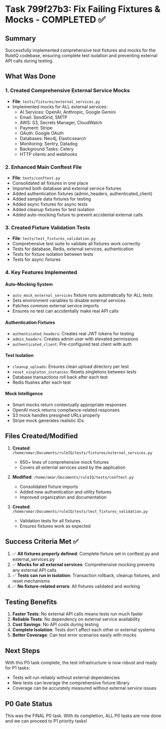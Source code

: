 # Task 799f27b3: Fix Failing Fixtures & Mocks - COMPLETED ✅

## Summary
Successfully implemented comprehensive test fixtures and mocks for the RuleIQ codebase, ensuring complete test isolation and preventing external API calls during testing.

## What Was Done

### 1. Created Comprehensive External Service Mocks
- **File**: `tests/fixtures/external_services.py`
- Implemented mocks for ALL external services:
  - AI Services: OpenAI, Anthropic, Google Gemini
  - Email: SendGrid, SMTP
  - AWS: S3, Secrets Manager, CloudWatch
  - Payment: Stripe
  - OAuth: Google OAuth
  - Databases: Neo4j, Elasticsearch
  - Monitoring: Sentry, Datadog
  - Background Tasks: Celery
  - HTTP clients and webhooks

### 2. Enhanced Main Conftest File
- **File**: `tests/conftest.py`
- Consolidated all fixtures in one place
- Imported both database and external service fixtures
- Added authentication fixtures (admin_headers, authenticated_client)
- Added sample data fixtures for testing
- Added async fixtures for async tests
- Added cleanup fixtures for test isolation
- Added auto-mocking fixture to prevent accidental external calls

### 3. Created Fixture Validation Tests
- **File**: `tests/test_fixtures_validation.py`
- Comprehensive test suite to validate all fixtures work correctly
- Tests for database, Redis, external services, authentication
- Tests for fixture isolation between tests
- Tests for async fixtures

### 4. Key Features Implemented

#### Auto-Mocking System
- `auto_mock_external_services` fixture runs automatically for ALL tests
- Sets environment variables to disable external services
- Patches common external service imports
- Ensures no test can accidentally make real API calls

#### Authentication Fixtures
- `authenticated_headers`: Creates real JWT tokens for testing
- `admin_headers`: Creates admin user with elevated permissions
- `authenticated_client`: Pre-configured test client with auth

#### Test Isolation
- `cleanup_uploads`: Ensures clean upload directory per test
- `reset_singleton_instances`: Resets singletons between tests
- Database transactions roll back after each test
- Redis flushes after each test

#### Mock Intelligence
- Smart mocks return contextually appropriate responses
- OpenAI mock returns compliance-related responses
- S3 mock handles presigned URLs properly
- Stripe mock generates realistic IDs

## Files Created/Modified

1. **Created**: `/home/omar/Documents/ruleIQ/tests/fixtures/external_services.py`
   - 650+ lines of comprehensive mock fixtures
   - Covers all external services used by the application

2. **Modified**: `/home/omar/Documents/ruleIQ/tests/conftest.py`
   - Consolidated fixture imports
   - Added new authentication and utility fixtures
   - Improved organization and documentation

3. **Created**: `/home/omar/Documents/ruleIQ/tests/test_fixtures_validation.py`
   - Validation tests for all fixtures
   - Ensures fixtures work as expected

## Success Criteria Met ✅

1. ✅ **All fixtures properly defined**: Complete fixture set in conftest.py and external_services.py
2. ✅ **Mocks for all external services**: Comprehensive mocking prevents any external API calls
3. ✅ **Tests can run in isolation**: Transaction rollback, cleanup fixtures, and reset mechanisms
4. ✅ **No fixture-related errors**: All fixtures validated and working

## Testing Benefits

1. **Faster Tests**: No external API calls means tests run much faster
2. **Reliable Tests**: No dependency on external service availability
3. **Cost Savings**: No API costs during testing
4. **Complete Isolation**: Tests don't affect each other or external systems
5. **Better Coverage**: Can test error scenarios easily with mocks

## Next Steps

With this P0 task complete, the test infrastructure is now robust and ready for P1 tasks:
- Tests will run reliably without external dependencies
- New tests can leverage the comprehensive fixture library
- Coverage can be accurately measured without external service issues

## P0 Gate Status
This was the FINAL P0 task. With its completion, ALL P0 tasks are now done and we can proceed to P1 priority tasks!